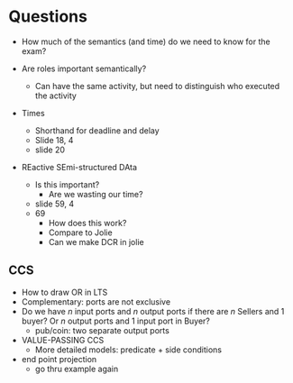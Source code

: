 # Questions

* How much of the semantics (and time) do we need to know for the exam?

* Are roles important semantically?
  * Can have the same activity, but need to distinguish who executed the activity
* Times
  * Shorthand for deadline and delay
  * Slide 18, 4
  * slide 20

* REactive SEmi-structured DAta
  * Is this important?
    * Are we wasting our time?
  * slide 59, 4
  * 69 
    * How does this work?
    * Compare to Jolie
    * Can we make DCR in jolie

## CCS

* How to draw OR in LTS
* Complementary: ports are not exclusive
* Do we have $n$ input ports and $n$ output ports if there are $n$ Sellers and 1 buyer? Or $n$ output ports and $1$ input port in Buyer?
  * pub/coin: two separate output ports
* VALUE-PASSING CCS
  * More detailed models: predicate + side conditions
* end point projection
  * go thru example again
